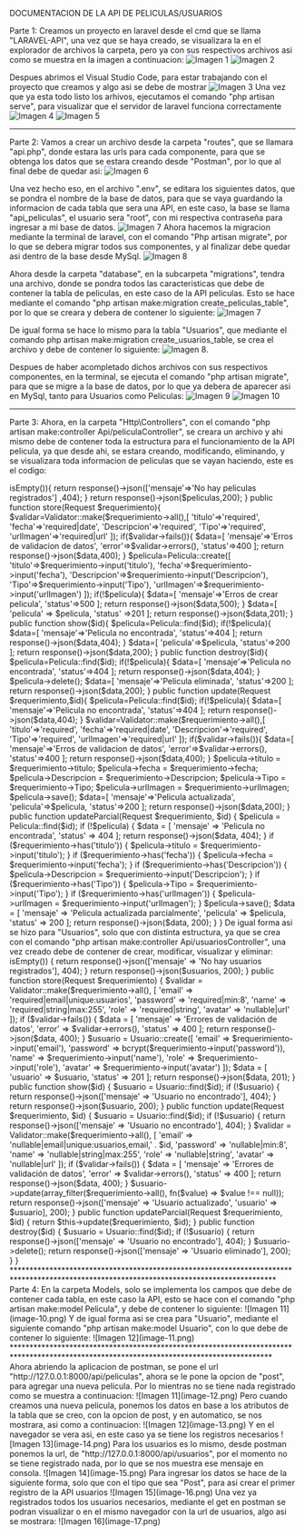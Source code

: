 DOCUMENTACION DE LA API DE PELICULAS/USUARIOS

Parte 1:
Creamos un proyecto en laravel desde el cmd que se llama "LARAVEL-API", una vez que se haya creado, se visualizara la en el explorador de archivos la carpeta, pero ya con sus respectivos archivos asi como se muestra en la imagen a continuacion:
![Imagen 1](<Captura de pantalla 2024-12-14 130458.png>)
![Imagen 2](<Captura de pantalla 2024-12-14 130507.png>)

Despues abrimos el Visual Studio Code, para estar trabajando con el proyecto que creamos y algo asi se debe de mostrar
![Imagen 3](image.png)
Una vez que ya esta todo listo los arhivos, ejecutamos el comando "php artisan serve", para visualizar que el servidor de laravel funciona correctamente 
![Imagen 4](image-1.png)
![Imagen 5](image-2.png)
*******************************************************************************************************************************************

Parte 2:
Vamos a crear un archivo desde la carpeta "routes", que se llamara "api.php", donde estara las urls para cada componente, para que se obtenga los datos que se estara creando desde "Postman", por lo que al final debe de quedar asi: 
![Imagen 6](image-3.png)

Una vez hecho eso, en el archivo ".env", se editara los siguientes datos, que se pondra el nombre de la base de datos, para que se vaya guardando la informacion de cada tabla que sera una API, en este caso, la base se llama "api_peliculas", el usuario sera "root", con mi respectiva contraseña para ingresar a mi base de datos. 
![Imagen 7](image-5.png)
Ahora hacemos la migracion mediante la terminal de laravel, con el comando "Php artisan migrate", por lo que se debera migrar todos sus componentes, y al finalizar debe quedar asi dentro de la base desde MySql. 
![Imagen 8](image-4.png)

Ahora desde la carpeta "database", en la subcarpeta "migrations", tendra una archivo, donde se pondra todos las caracteristicas que debe de contener la tabla de peliculas, en este caso de la API peliculas. Esto se hace mediante el comando "php artisan make:migration create_peliculas_table", por lo que se creara y debera de contener lo siguiente:
![Imagen 7](image-6.png)

De igual forma se hace lo mismo para la tabla "Usuarios", que mediante el comando php artisan make:migration create_usuarios_table, se crea el archivo y debe de contener lo siguiente:
![Imagen 8](image-7.png).

Despues de haber acompletado dichos archivos con sus respectivos componentes, en la terminal, se ejecuta el comando "php artisan migrate", para que se migre a la base de datos, por lo que ya debera de aparecer asi en MySql, tanto para Usuarios como Peliculas:
![Imagen 9](image-8.png)
![Imagen 10](image-9.png)
*******************************************************************************************************************************************

Parte 3: 
Ahora, en la carpeta "Http\Controllers", con el comando "php artisan make:controller Api/peliculaController", se creara un archivo y ahi mismo debe de contener toda la estructura para el funcionamiento de la API pelicula, ya que desde ahi, se estara creando, modificando, eliminando, y se visualizara toda informacion de peliculas que se vayan haciendo, este es el codigo: 
<?php

namespace App\Http\Controllers\Api;

use App\Http\Controllers\Controller;
use Illuminate\Http\Request;
use App\Models\Pelicula;
use Illuminate\Support\Facades\Validator;

class peliculaController extends Controller
{
    public function index(){
        $peliculas = Pelicula::all();
        if ($peliculas->isEmpty()){
            return response()->json(['mensaje'=>'No hay peliculas registrados']
            ,404);

        }
        return response()->json($peliculas,200);
    }
    public function store(Request $requerimiento){
        $validar=Validator::make($requerimiento->all(),[
            'titulo'=>'required',
            'fecha'=>'required|date',
            'Descripcion'=>'required',
            'Tipo'=>'required',
            'urlImagen'=>'required|url'
        ]);
        if($validar->fails()){
            $data=[
                'mensaje'=>'Erros de validacion de datos',
                'error'=>$validar->errors(),
                'status'=>400
            ];
            return response()->json($data,400);
        }
        $pelicula=Pelicula::create([
            'titulo'=>$requerimiento->input('titulo'),
            'fecha'=>$requerimiento->input('fecha'),
            'Descripcion'=>$requerimiento->input('Descripcion'),
            'Tipo'=>$requerimiento->input('Tipo'),
            'urlImagen'=>$requerimiento->input('urlImagen')
        ]);
        if(!$pelicula){
            $data=[
                'mensaje'=>'Erros de crear pelicula',
                'status'=>500
            ];
            return response()->json($data,500);
        }
        $data=[
            'pelicula' => $pelicula,
            'status' =>201
        ];
        return response()->json($data,201);
    }
    public function show($id){
        $pelicula=Pelicula::find($id);
        if(!$pelicula){
            $data=[
                'mensaje'=>'Pelicula no encontrada',
                'status'=>404
            ];
            return response()->json($data,404);
        }
        $data=[
            'pelicula'=>$pelicula,
            'status'=>200
        ];
        return response()->json($data,200);

    }
    public function destroy($id){
        $pelicula=Pelicula::find($id);
        if(!$pelicula){
            $data=[
                'mensaje'=>'Pelicula no encontrada',
                'status'=>404
            ];
            return response()->json($data,404);
        }
        $pelicula->delete();
        $data=[
            'mensaje'=>'Pelicula eliminada',
            'status'=>200
        ];
        return response()->json($data,200);

    }
    public function update(Request $requerimiento,$id){
        $pelicula=Pelicula::find($id);
        if(!$pelicula){
            $data=[
                'mensaje'=>'Pelicula no encontrada',
                'status'=>404
            ];
            return response()->json($data,404);
        }
        $validar=Validator::make($requerimiento->all(),[
            'titulo'=>'required',
            'fecha'=>'required|date',
            'Descripcion'=>'required',
            'Tipo'=>'required',
            'urlImagen'=>'required|url'
        ]);
        if($validar->fails()){
            $data=[
                'mensaje'=>'Erros de validacion de datos',
                'error'=>$validar->errors(),
                'status'=>400
            ];
            return response()->json($data,400);
        }
        $pelicula->titulo = $requerimiento->titulo;
        $pelicula->fecha = $requerimiento->fecha;
        $pelicula->Descripcion = $requerimiento->Descripcion;
        $pelicula->Tipo = $requerimiento->Tipo;
        $pelicula->urlImagen = $requerimiento->urlImagen;
        $pelicula->save();
        $data=[
            'mensaje'=>'Pelicula actualizada',
            'pelicula'=>$pelicula,
            'status'=>200
        ];
        return response()->json($data,200);
       
    }
    public function updateParcial(Request $requerimiento, $id)
    {
        $pelicula = Pelicula::find($id);
        if (!$pelicula) {
            $data = [
                'mensaje' => 'Pelicula no encontrada',
                'status' => 404
            ];
            return response()->json($data, 404);
        }
        if ($requerimiento->has('titulo')) {
            $pelicula->titulo = $requerimiento->input('titulo');
        }
        if ($requerimiento->has('fecha')) {
            $pelicula->fecha = $requerimiento->input('fecha');
        }
        if ($requerimiento->has('Descripcion')) {
            $pelicula->Descripcion = $requerimiento->input('Descripcion');
        }
        if ($requerimiento->has('Tipo')) {
            $pelicula->Tipo = $requerimiento->input('Tipo');
        }
        if ($requerimiento->has('urlImagen')) {
            $pelicula->urlImagen = $requerimiento->input('urlImagen');
        }
        $pelicula->save();
        $data = [
            'mensaje' => 'Pelicula actualizada parcialmente',
            'pelicula' => $pelicula,
            'status' => 200
        ];
        return response()->json($data, 200);
    }
}

De igual forma asi se hizo para "Usuarios", solo que con distinta estructura, ya que se crea con el comando "php artisan make:controller Api/usuariosController", una vez creado debe de contener de crear, modificar, visualizar y eliminar: 

<?php

namespace App\Http\Controllers\Api;

use App\Http\Controllers\Controller;
use Illuminate\Http\Request;
use App\Models\Usuario;
use Illuminate\Support\Facades\Validator;

class usuarioController extends Controller
{
    public function index()
    {
        $usuarios = Usuario::all();
        if ($usuarios->isEmpty()) {
            return response()->json(['mensaje' => 'No hay usuarios registrados'], 404);
        }
        return response()->json($usuarios, 200);
    }

    public function store(Request $requerimiento)
    {
        $validar = Validator::make($requerimiento->all(), [
            'email' => 'required|email|unique:usuarios',
            'password' => 'required|min:8',
            'name' => 'required|string|max:255',
            'role' => 'required|string',
            'avatar' => 'nullable|url'
        ]);

        if ($validar->fails()) {
            $data = [
                'mensaje' => 'Errores de validación de datos',
                'error' => $validar->errors(),
                'status' => 400
            ];
            return response()->json($data, 400);
        }

        $usuario = Usuario::create([
            'email' => $requerimiento->input('email'),
            'password' => bcrypt($requerimiento->input('password')),
            'name' => $requerimiento->input('name'),
            'role' => $requerimiento->input('role'),
            'avatar' => $requerimiento->input('avatar')
        ]);

        $data = [
            'usuario' => $usuario,
            'status' => 201
        ];
        return response()->json($data, 201);
    }

    public function show($id)
    {
        $usuario = Usuario::find($id);
        if (!$usuario) {
            return response()->json(['mensaje' => 'Usuario no encontrado'], 404);
        }
        return response()->json($usuario, 200);
    }

    public function update(Request $requerimiento, $id)
    {
        $usuario = Usuario::find($id);
        if (!$usuario) {
            return response()->json(['mensaje' => 'Usuario no encontrado'], 404);
        }

        $validar = Validator::make($requerimiento->all(), [
            'email' => 'nullable|email|unique:usuarios,email,' . $id,
            'password' => 'nullable|min:8',
            'name' => 'nullable|string|max:255',
            'role' => 'nullable|string',
            'avatar' => 'nullable|url'
        ]);

        if ($validar->fails()) {
            $data = [
                'mensaje' => 'Errores de validación de datos',
                'error' => $validar->errors(),
                'status' => 400
            ];
            return response()->json($data, 400);
        }

        $usuario->update(array_filter($requerimiento->all(), fn($value) => $value !== null));

        return response()->json(['mensaje' => 'Usuario actualizado', 'usuario' => $usuario], 200);
    }

    public function updateParcial(Request $requerimiento, $id)
    {
        return $this->update($requerimiento, $id);
    }

    public function destroy($id)
    {
        $usuario = Usuario::find($id);
        if (!$usuario) {
            return response()->json(['mensaje' => 'Usuario no encontrado'], 404);
        }

        $usuario->delete();

        return response()->json(['mensaje' => 'Usuario eliminado'], 200);
    }
}
******************************************************************************************************************************************

Parte 4:
En la carpeta Models, solo se implementa los campos que debe de contener cada tabla, en este caso la API, esto se hace con el comando "php artisan make:model Pelicula", y debe de contener lo siguiente: 
![Imagen 11](image-10.png)

Y de igual forma asi se crea para "Usuario", mediante el siguiente comando "php artisan make:model Usuario", con lo que debe de contener lo siguiente: 

![Imagen 12](image-11.png)

*****************************************************************************************************************************************
Ahora abriendo la aplicacion de postman, se pone el url "http://127.0.0.1:8000/api/peliculas", ahora se le pone la opcion de "post", para agregar una nueva pelicula. Por lo mientras no se tiene nada registrado como se muestra a continuacion: 

![Imagen 11](image-12.png)

Pero cuando creamos una nueva pelicula, ponemos los datos en base a los atributos de la tabla que se creo, con la opcion de post, y en automatico, se nos mostrara, asi como a continuacion:
![Imagen 12](image-13.png)
Y en el navegador se vera asi, en este caso ya se tiene los registros necesarios 
![Imagen 13](image-14.png)

Para los usuarios es lo mismo, desde postman ponemos la url, de "http://127.0.0.1:8000/api/usuarios", por el momento no se tiene registrado nada, por lo que se nos muestra ese mensaje en consola.
![Imagen 14](image-15.png)

Para ingresar los datos se hace de la siguiente forma, solo que con el tipo que sea "Post", para asi crear el primer registro de la API usuarios
![Imagen 15](image-16.png)

Una vez ya registrados todos los usuarios necesarios, mediante el get en postman se podran visualizar o en el mismo navegador con la url de usuarios, algo asi se mostrara: 

![Imagen 16](image-17.png)